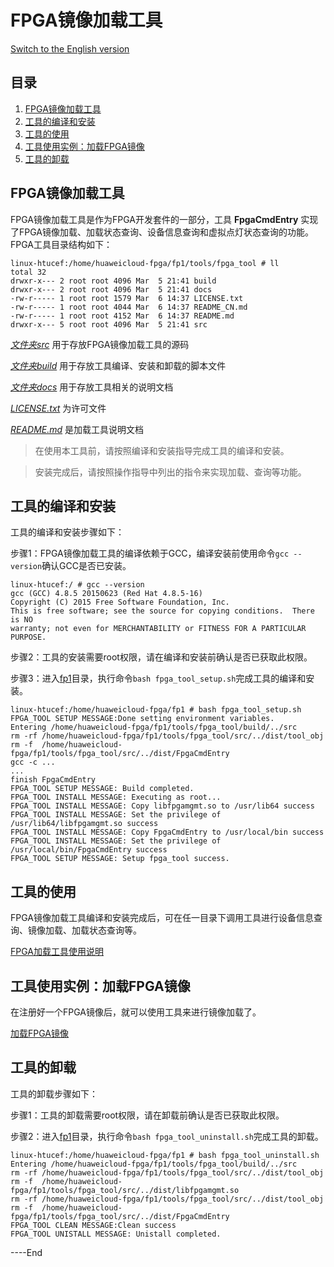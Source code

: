 # FPGA镜像加载工具
[Switch to the English version](./README.md)

## 目录

1. [FPGA镜像加载工具](#about_tool)
2. [工具的编译和安装](#tool_setup)
3. [工具的使用](#tool_usage)
4. [工具使用实例：加载FPGA镜像](#load_fpga)
5. [工具的卸载](#tool_uninstall)

<a name="about_tool"></a>
## FPGA镜像加载工具
FPGA镜像加载工具是作为FPGA开发套件的一部分，工具 **FpgaCmdEntry** 实现了FPGA镜像加载、加载状态查询、设备信息查询和虚拟点灯状态查询的功能。FPGA工具目录结构如下：

	linux-htucef:/home/huaweicloud-fpga/fp1/tools/fpga_tool # ll
	total 32
	drwxr-x--- 2 root root 4096 Mar  5 21:41 build
	drwxr-x--- 2 root root 4096 Mar  5 21:41 docs
	-rw-r----- 1 root root 1579 Mar  6 14:37 LICENSE.txt
	-rw-r----- 1 root root 4044 Mar  6 14:37 README_CN.md
	-rw-r----- 1 root root 4152 Mar  6 14:37 README.md
	drwxr-x--- 5 root root 4096 Mar  5 21:41 src



[*文件夹src*](./src/) 用于存放FPGA镜像加载工具的源码

[*文件夹build*](./build/) 用于存放工具编译、安装和卸载的脚本文件

[*文件夹docs*](./docs/) 用于存放工具相关的说明文档

[*LICENSE.txt*](./LICENSE.txt) 为许可文件

[*README.md*](./README.md) 是加载工具说明文档


> 在使用本工具前，请按照编译和安装指导完成工具的编译和安装。

> 安装完成后，请按照操作指导中列出的指令来实现加载、查询等功能。

<a name="tool_setup"></a>
## 工具的编译和安装
工具的编译和安装步骤如下：

步骤1：FPGA镜像加载工具的编译依赖于GCC，编译安装前使用命令`gcc --version`确认GCC是否已安装。
	
	linux-htucef:/ # gcc --version
	gcc (GCC) 4.8.5 20150623 (Red Hat 4.8.5-16)
	Copyright (C) 2015 Free Software Foundation, Inc.
	This is free software; see the source for copying conditions.  There is NO
	warranty; not even for MERCHANTABILITY or FITNESS FOR A PARTICULAR PURPOSE.
步骤2：工具的安装需要root权限，请在编译和安装前确认是否已获取此权限。

步骤3：进入[fp1](../../)目录，执行命令`bash fpga_tool_setup.sh`完成工具的编译和安装。
	
	linux-htucef:/home/huaweicloud-fpga/fp1 # bash fpga_tool_setup.sh 
	FPGA_TOOL SETUP MESSAGE:Done setting environment variables.
	Entering /home/huaweicloud-fpga/fp1/tools/fpga_tool/build/../src
	rm -rf /home/huaweicloud-fpga/fp1/tools/fpga_tool/src/../dist/tool_obj 
	rm -f  /home/huaweicloud-fpga/fp1/tools/fpga_tool/src/../dist/FpgaCmdEntry
	gcc -c ...
	...
	finish FpgaCmdEntry
	FPGA_TOOL SETUP MESSAGE: Build completed.
	FPGA_TOOL INSTALL MESSAGE: Executing as root...
	FPGA_TOOL INSTALL MESSAGE: Copy libfpgamgmt.so to /usr/lib64 success
	FPGA_TOOL INSTALL MESSAGE: Set the privilege of /usr/lib64/libfpgamgmt.so success
	FPGA_TOOL INSTALL MESSAGE: Copy FpgaCmdEntry to /usr/local/bin success
	FPGA_TOOL INSTALL MESSAGE: Set the privilege of /usr/local/bin/FpgaCmdEntry success
	FPGA_TOOL SETUP MESSAGE: Setup fpga_tool success.

<a name="tool_usage"></a>
## 工具的使用
FPGA镜像加载工具编译和安装完成后，可在任一目录下调用工具进行设备信息查询、镜像加载、加载状态查询等。

[FPGA加载工具使用说明](./docs/load_tool_operation_instuctions_cn.md)

<a name="load_fpga"></a>
## 工具使用实例：加载FPGA镜像
在注册好一个FPGA镜像后，就可以使用工具来进行镜像加载了。

[加载FPGA镜像](./docs/load_an_fpga_image_cn.md)

<a name="tool_uninstall"></a>
## 工具的卸载
工具的卸载步骤如下：

步骤1：工具的卸载需要root权限，请在卸载前确认是否已获取此权限。

步骤2：进入[fp1](../../)目录，执行命令`bash fpga_tool_uninstall.sh`完成工具的卸载。

	linux-htucef:/home/huaweicloud-fpga/fp1 # bash fpga_tool_uninstall.sh 
	Entering /home/huaweicloud-fpga/fp1/tools/fpga_tool/build/../src
	rm -rf /home/huaweicloud-fpga/fp1/tools/fpga_tool/src/../dist/tool_obj 
	rm -f  /home/huaweicloud-fpga/fp1/tools/fpga_tool/src/../dist/libfpgamgmt.so
	rm -rf /home/huaweicloud-fpga/fp1/tools/fpga_tool/src/../dist/tool_obj
	rm -f  /home/huaweicloud-fpga/fp1/tools/fpga_tool/src/../dist/FpgaCmdEntry
	FPGA_TOOL CLEAN MESSAGE:Clean success
	FPGA_TOOL UNISTALL MESSAGE: Unistall completed.




\----End